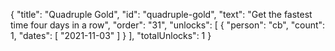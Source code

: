 {
  "title": "Quadruple Gold",
  "id": "quadruple-gold",
  "text": "Get the fastest time four days in a row",
  "order": "31",
  "unlocks": [
    {
      "person": "cb",
      "count": 1,
      "dates": [
        "2021-11-03"
      ]
    }
  ],
  "totalUnlocks": 1
}